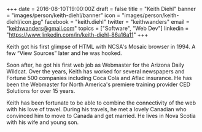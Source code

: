 +++
date = 2016-08-10T19:00:00Z
draft = false
title = "Keith Diehl"
banner = "images/person/keith-diehl/banner"
icon = "images/person/keith-diehl/icon.jpg"
facebook = "keith.diehl"
twitter = "keithwanders"
email = "keithwanders@gmail.com"
topics = ["Software", "Web Dev"]
linkedin = "https://www.linkedin.com/in/keith-diehl-86a16a11"
+++

Keith got his first glimpse of HTML with NCSA's Mosaic browser in 1994.  A few “View Sources” later and he was hooked.

Soon after, he got his first web job as Webmaster for the Arizona Daily Wildcat.  Over the years, Keith has worked for several newspapers and Fortune 500 companies including Coca Cola and Aflac insurance.  He has been the Webmaster for North America's premiere training provider CED Solutions for over 15 years.

Keith has been fortunate to be able to combine the connectivity of the web with his love of travel.   During his travels, he met a lovely Canadian who convinced him to move to Canada and get married.  He lives in Nova Scotia with his wife and young son.

